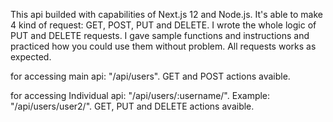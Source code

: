This api builded with capabilities of Next.js 12 and Node.js. It's able to make
4 kind of request: GET, POST, PUT and DELETE. I wrote the whole logic of PUT and
DELETE requests. I gave sample functions and instructions and practiced how you
could use them without problem. All requests works as expected.

for accessing main api: "/api/users". GET and POST actions avaible.

for accessing Individual api: "/api/users/:username/". Example: "/api/users/user2/". GET, PUT and DELETE actions avaible. 
